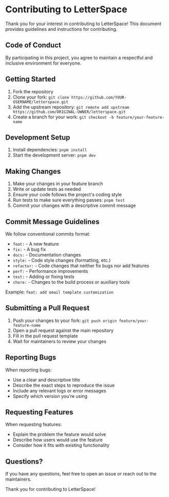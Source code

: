 # Contributing to LetterSpace

Thank you for your interest in contributing to LetterSpace! This document provides guidelines and instructions for contributing.

## Code of Conduct

By participating in this project, you agree to maintain a respectful and inclusive environment for everyone.

## Getting Started

1. Fork the repository
2. Clone your fork: `git clone https://github.com/YOUR-USERNAME/letterspace.git`
3. Add the upstream repository: `git remote add upstream https://github.com/ORIGINAL-OWNER/letterspace.git`
4. Create a branch for your work: `git checkout -b feature/your-feature-name`

## Development Setup

1. Install dependencies: `pnpm install`
2. Start the development server: `pnpm dev`

## Making Changes

1. Make your changes in your feature branch
2. Write or update tests as needed
3. Ensure your code follows the project's coding style
4. Run tests to make sure everything passes: `pnpm test`
5. Commit your changes with a descriptive commit message

## Commit Message Guidelines

We follow conventional commits format:

- `feat:` - A new feature
- `fix:` - A bug fix
- `docs:` - Documentation changes
- `style:` - Code style changes (formatting, etc.)
- `refactor:` - Code changes that neither fix bugs nor add features
- `perf:` - Performance improvements
- `test:` - Adding or fixing tests
- `chore:` - Changes to the build process or auxiliary tools

Example: `feat: add email template customization`

## Submitting a Pull Request

1. Push your changes to your fork: `git push origin feature/your-feature-name`
2. Open a pull request against the main repository
3. Fill in the pull request template
4. Wait for maintainers to review your changes

## Reporting Bugs

When reporting bugs:

- Use a clear and descriptive title
- Describe the exact steps to reproduce the issue
- Include any relevant logs or error messages
- Specify which version you're using

## Requesting Features

When requesting features:

- Explain the problem the feature would solve
- Describe how users would use the feature
- Consider how it fits with existing functionality

## Questions?

If you have any questions, feel free to open an issue or reach out to the maintainers.

Thank you for contributing to LetterSpace!
